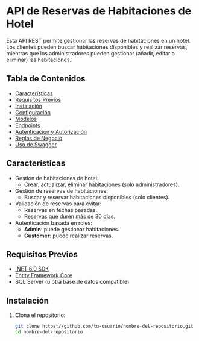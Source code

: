 # API de Reservas de Habitaciones de Hotel

Esta API REST permite gestionar las reservas de habitaciones en un hotel. Los clientes pueden buscar habitaciones disponibles y realizar reservas, mientras que los administradores pueden gestionar (añadir, editar o eliminar) las habitaciones.

## Tabla de Contenidos

- [Características](#características)
- [Requisitos Previos](#requisitos-previos)
- [Instalación](#instalación)
- [Configuración](#configuración)
- [Modelos](#modelos)
- [Endpoints](#endpoints)
- [Autenticación y Autorización](#autenticación-y-autorización)
- [Reglas de Negocio](#reglas-de-negocio)
- [Uso de Swagger](#uso-de-swagger)

## Características

- Gestión de habitaciones de hotel:
  - Crear, actualizar, eliminar habitaciones (solo administradores).
- Gestión de reservas de habitaciones:
  - Buscar y reservar habitaciones disponibles (solo clientes).
- Validación de reservas para evitar:
  - Reservas en fechas pasadas.
  - Reservas que duren más de 30 días.
- Autenticación basada en roles:
  - **Admin**: puede gestionar habitaciones.
  - **Customer**: puede realizar reservas.

## Requisitos Previos

- [.NET 6.0 SDK](https://dotnet.microsoft.com/download)
- [Entity Framework Core](https://docs.microsoft.com/en-us/ef/core/)
- SQL Server (u otra base de datos compatible)

## Instalación

1. Clona el repositorio:

   ```bash
   git clone https://github.com/tu-usuario/nombre-del-repositorio.git
   cd nombre-del-repositorio
